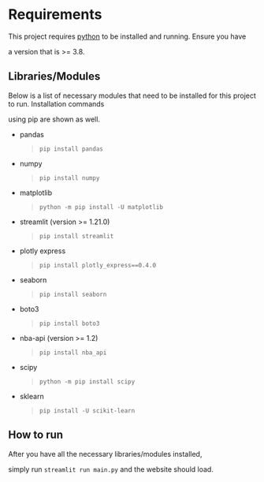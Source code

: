 # Requirements

This project requires [python](https://www.python.org/) to be installed and running. Ensure you have

a version that is >= 3.8. 

## Libraries/Modules
Below is a list of necessary modules that need to be installed for this project to run. Installation commands

using pip are shown as well. 
* pandas 
  
    >`pip install pandas`

* numpy
  
    >`pip install numpy`

* matplotlib

    >`python -m pip install -U matplotlib`

* streamlit (version >= 1.21.0)

    >`pip install streamlit`


* plotly express
  
    >`pip install plotly_express==0.4.0`

* seaborn

    >`pip install seaborn`

* boto3

    >`pip install boto3`

* nba-api (version >= 1.2)

    >`pip install nba_api`

* scipy

    >`python -m pip install scipy`

* sklearn

    >`pip install -U scikit-learn`


## How to run
After you have all the necessary libraries/modules installed, 

simply run `streamlit run main.py` and the website should load.